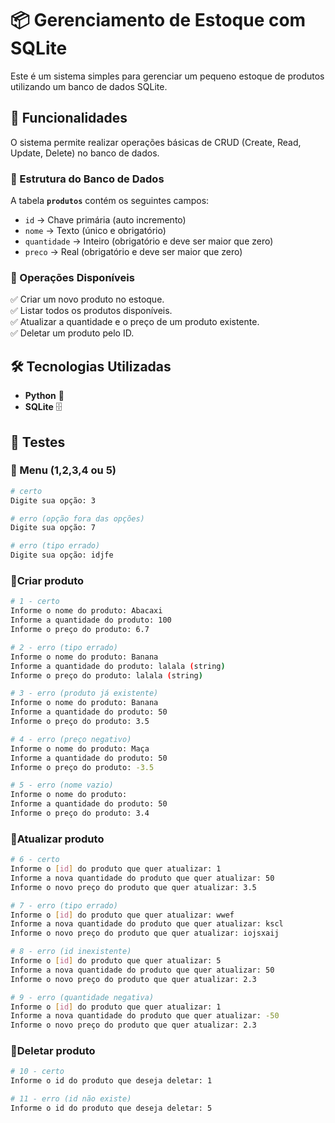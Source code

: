 # 📦 Gerenciamento de Estoque com SQLite

Este é um sistema simples para gerenciar um pequeno estoque de produtos utilizando um banco de dados SQLite.

## 🚀 Funcionalidades

O sistema permite realizar operações básicas de CRUD (Create, Read, Update, Delete) no banco de dados.

### 📌 Estrutura do Banco de Dados

A tabela **`produtos`** contém os seguintes campos:

- `id` → Chave primária (auto incremento)
- `nome` → Texto (único e obrigatório)
- `quantidade` → Inteiro (obrigatório e deve ser maior que zero)
- `preco` → Real (obrigatório e deve ser maior que zero)

### 🔧 Operações Disponíveis

✅ Criar um novo produto no estoque.  
✅ Listar todos os produtos disponíveis.  
✅ Atualizar a quantidade e o preço de um produto existente.  
✅ Deletar um produto pelo ID.

## 🛠 Tecnologias Utilizadas

- **Python** 🐍
- **SQLite** 🗄️

## 📌 Testes

### 🔹 Menu (1,2,3,4 ou 5)

```sh
# certo
Digite sua opção: 3

# erro (opção fora das opções)
Digite sua opção: 7

# erro (tipo errado)
Digite sua opção: idjfe

```

### 🔹Criar produto

```sh
# 1 - certo
Informe o nome do produto: Abacaxi 
Informe a quantidade do produto: 100 
Informe o preço do produto: 6.7 

# 2 - erro (tipo errado)
Informe o nome do produto: Banana  
Informe a quantidade do produto: lalala (string)  
Informe o preço do produto: lalala (string) 

# 3 - erro (produto já existente)
Informe o nome do produto: Banana  
Informe a quantidade do produto: 50 
Informe o preço do produto: 3.5 

# 4 - erro (preço negativo)
Informe o nome do produto: Maça  
Informe a quantidade do produto: 50 
Informe o preço do produto: -3.5 

# 5 - erro (nome vazio)
Informe o nome do produto:   
Informe a quantidade do produto: 50 
Informe o preço do produto: 3.4 

```

### 🔹Atualizar produto

```sh
# 6 - certo
Informe o [id] do produto que quer atualizar: 1 
Informe a nova quantidade do produto que quer atualizar: 50 
Informe o novo preço do produto que quer atualizar: 3.5 

# 7 - erro (tipo errado)
Informe o [id] do produto que quer atualizar: wwef 
Informe a nova quantidade do produto que quer atualizar: kscl 
Informe o novo preço do produto que quer atualizar: iojsxaij 

# 8 - erro (id inexistente)
Informe o [id] do produto que quer atualizar: 5 
Informe a nova quantidade do produto que quer atualizar: 50 
Informe o novo preço do produto que quer atualizar: 2.3 

# 9 - erro (quantidade negativa)
Informe o [id] do produto que quer atualizar: 1 
Informe a nova quantidade do produto que quer atualizar: -50 
Informe o novo preço do produto que quer atualizar: 2.3 

```


### 🔹Deletar produto

```sh
# 10 - certo
Informe o id do produto que deseja deletar: 1 

# 11 - erro (id não existe)
Informe o id do produto que deseja deletar: 5 
```



 

